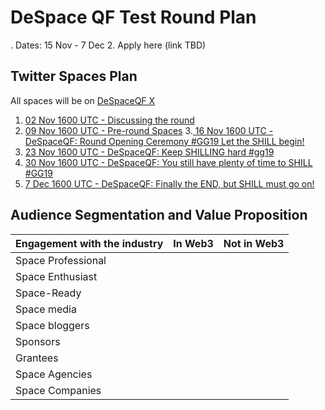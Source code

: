 # DeSpace QF Test Round Plan

. Dates: 15 Nov - 7 Dec
2. Apply here (link TBD)

## Twitter Spaces Plan

All spaces will be on [DeSpaceQF X](https://x.com/DeSpaceQF)

1. [02 Nov 1600 UTC - Discussing the round](https://twitter.com/i/spaces/1RDxllXoodOxL?s=20)
2. [09 Nov 1600 UTC - Pre-round Spaces](https://twitter.com/i/spaces/1YqJDgvXwmDGV?s=20)
3.[ 16 Nov 1600 UTC - DeSpaceQF: Round Opening Ceremony #GG19 Let the SHILL begin!](https://twitter.com/i/spaces/1DXxyjkrynZKM?s=20)
4. [23 Nov 1600 UTC - DeSpaceQF: Keep SHILLING hard #gg19](https://twitter.com/i/spaces/1rmxPMWnPEjKN?s=20)
5. [30 Nov 1600 UTC - DeSpaceQF: You still have plenty of time to SHILL #GG19](https://twitter.com/i/spaces/1MYxNoWLAzpKw?s=20)
6. [7 Dec 1600 UTC - DeSpaceQF: Finally the END, but SHILL must go on!](https://twitter.com/i/spaces/1mnGepqVEjvKX?s=20)

## Audience Segmentation and Value Proposition

|Engagement with the industry| In Web3 | Not in Web3|
|--------|----|---|
|Space Professional|||
|Space Enthusiast| ||
|Space-Ready|||
|Space media |||
|Space bloggers|||
|Sponsors|||
|Grantees|||
|Space Agencies|||
|Space Companies|||


